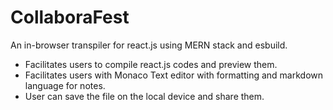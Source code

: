 # CollaboraFest
An in-browser transpiler for react.js using MERN stack and esbuild.
- Facilitates users to compile react.js codes and preview them.
- Facilitates users with Monaco Text editor with formatting and markdown language for notes.
- User can save the file on the local device and share them.
